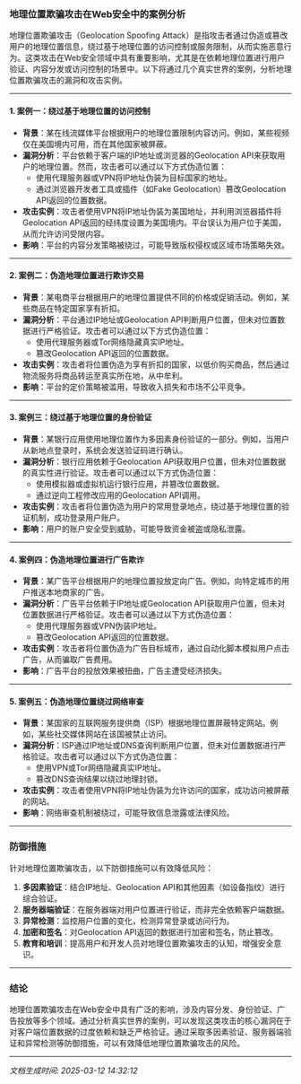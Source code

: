 ### 地理位置欺骗攻击在Web安全中的案例分析

地理位置欺骗攻击（Geolocation Spoofing Attack）是指攻击者通过伪造或篡改用户的地理位置信息，绕过基于地理位置的访问控制或服务限制，从而实施恶意行为。这类攻击在Web安全领域中具有重要影响，尤其是在依赖地理位置进行用户验证、内容分发或访问控制的场景中。以下将通过几个真实世界的案例，分析地理位置欺骗攻击的漏洞和攻击实例。

---

#### 1. **案例一：绕过基于地理位置的访问控制**
   - **背景**：某在线流媒体平台根据用户的地理位置限制内容访问。例如，某些视频仅在美国境内可用，而在其他国家被屏蔽。
   - **漏洞分析**：平台依赖于客户端的IP地址或浏览器的Geolocation API来获取用户的地理位置。然而，攻击者可以通过以下方式伪造位置：
     - 使用代理服务器或VPN将IP地址伪装为目标国家的地址。
     - 通过浏览器开发者工具或插件（如Fake Geolocation）篡改Geolocation API返回的位置数据。
   - **攻击实例**：攻击者使用VPN将IP地址伪装为美国地址，并利用浏览器插件将Geolocation API返回的经纬度设置为美国境内。平台误认为用户位于美国，从而允许访问受限内容。
   - **影响**：平台的内容分发策略被绕过，可能导致版权侵权或区域市场策略失效。

---

#### 2. **案例二：伪造地理位置进行欺诈交易**
   - **背景**：某电商平台根据用户的地理位置提供不同的价格或促销活动。例如，某些商品在特定国家享有折扣。
   - **漏洞分析**：平台通过IP地址或Geolocation API判断用户位置，但未对位置数据进行严格验证。攻击者可以通过以下方式伪造位置：
     - 使用代理服务器或Tor网络隐藏真实IP地址。
     - 篡改Geolocation API返回的位置数据。
   - **攻击实例**：攻击者将位置伪造为享有折扣的国家，以低价购买商品，然后通过物流服务将商品转运至真实所在地，从中牟利。
   - **影响**：平台的定价策略被滥用，导致收入损失和市场不公平竞争。

---

#### 3. **案例三：绕过基于地理位置的身份验证**
   - **背景**：某银行应用使用地理位置作为多因素身份验证的一部分。例如，当用户从新地点登录时，系统会发送验证码进行确认。
   - **漏洞分析**：银行应用依赖于Geolocation API获取用户位置，但未对位置数据的真实性进行验证。攻击者可以通过以下方式伪造位置：
     - 使用模拟器或虚拟机运行银行应用，并篡改位置数据。
     - 通过逆向工程修改应用的Geolocation API调用。
   - **攻击实例**：攻击者将位置伪造为用户的常用登录地点，绕过基于地理位置的验证机制，成功登录用户账户。
   - **影响**：用户的账户安全受到威胁，可能导致资金被盗或隐私泄露。

---

#### 4. **案例四：伪造地理位置进行广告欺诈**
   - **背景**：某广告平台根据用户的地理位置投放定向广告。例如，向特定城市的用户推送本地商家的广告。
   - **漏洞分析**：广告平台依赖于IP地址或Geolocation API获取用户位置，但未对位置数据进行严格验证。攻击者可以通过以下方式伪造位置：
     - 使用代理服务器或VPN伪装IP地址。
     - 篡改Geolocation API返回的位置数据。
   - **攻击实例**：攻击者将位置伪造为广告目标城市，通过自动化脚本模拟用户点击广告，从而骗取广告费用。
   - **影响**：广告平台的投放效果被扭曲，广告主遭受经济损失。

---

#### 5. **案例五：伪造地理位置绕过网络审查**
   - **背景**：某国家的互联网服务提供商（ISP）根据地理位置屏蔽特定网站。例如，某些社交媒体网站在该国被禁止访问。
   - **漏洞分析**：ISP通过IP地址或DNS查询判断用户位置，但未对位置数据进行严格验证。攻击者可以通过以下方式伪造位置：
     - 使用VPN或Tor网络隐藏真实IP地址。
     - 篡改DNS查询结果以绕过地理封锁。
   - **攻击实例**：攻击者使用VPN将IP地址伪装为允许访问的国家，成功访问被屏蔽的网站。
   - **影响**：网络审查机制被绕过，可能导致信息泄露或法律风险。

---

### 防御措施
针对地理位置欺骗攻击，以下防御措施可以有效降低风险：
1. **多因素验证**：结合IP地址、Geolocation API和其他因素（如设备指纹）进行综合验证。
2. **服务器端验证**：在服务器端对用户位置进行验证，而非完全依赖客户端数据。
3. **异常检测**：监控用户位置的变化，检测异常登录或访问行为。
4. **加密和签名**：对Geolocation API返回的数据进行加密和签名，防止篡改。
5. **教育和培训**：提高用户和开发人员对地理位置欺骗攻击的认知，增强安全意识。

---

### 结论
地理位置欺骗攻击在Web安全中具有广泛的影响，涉及内容分发、身份验证、广告投放等多个领域。通过分析真实世界的案例，可以发现这类攻击的核心漏洞在于对客户端位置数据的过度依赖和缺乏严格验证。通过采取多因素验证、服务器端验证和异常检测等防御措施，可以有效降低地理位置欺骗攻击的风险。

---

*文档生成时间: 2025-03-12 14:32:12*



















